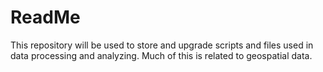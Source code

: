 # ReadMe
This repository will be used to store and upgrade scripts and files used in data processing and analyzing. Much of this is related to geospatial data.
